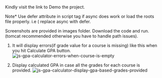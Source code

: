 Kindly visit the link to Demo the project.

Note* Use defer attribute in script tag if async does work or load the roots file properly. i.e (<script src="javascript/nav.js" async></script> replace async with defer.

Screenshots are provided in images folder. Download the code and run. (tomcat recommended otherwise you have to handle path issues).

1. It will display errors(if grade value for a course is missing) like this when you hit Calculate GPA button.
![js-gpa-calculator-errors-when-course-is-empty](https://user-images.githubusercontent.com/77499979/227745279-22de8459-8b5e-4253-82a0-d9a8a9d0fa6f.png)

2. Display calculated GPA in case all the grades for each course is provided.
![js-gpa-calculator-display-gpa-based-grades-provided](https://user-images.githubusercontent.com/77499979/227745333-bf8199c3-f89a-42e2-92b0-58b9b736b9cd.png)
